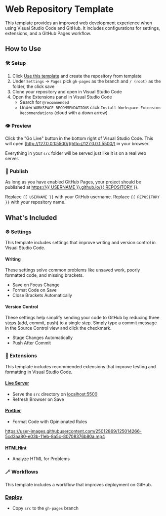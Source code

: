 # Web Repository Template

This template provides an improved web development experience when using Visual Studio Code and GitHub. It includes configurations for settings, extensions, and a GitHub Pages workflow.

## How to Use

### 🛠 Setup

1. Click [Use this template](https://github.com/ansipes/mejo-web-template) and create the repository from template
2. Under `Settings` -> `Pages` pick `gh-pages` as the branch and `/ (root)` as the folder, the click save
3. Clone your repository and open in Visual Studio Code
4. Open the Extensions panel in Visual Studio Code
   - Search for `@recommended`
   - Under `WORKSPACE RECOMMENDATIONS` click `Install Workspace Extension Recommendations` (cloud with a down arrow)

### 👁 Preview

Click the "Go Live" button in the bottom right of Visual Studio Code. This will open [http://127.0.0.1:5500/](http://127.0.0.1:5500/) in your browser.

Everything in your `src` folder will be served just like it is on a real web server.

### 🚀 Publish

As long as you have enabled GitHub Pages, your project should be published at [https://{{ USERNAME }}.github.io/{{ REPOSITORY }}](#).

Replace `{{ USERNAME }}` with your GitHub username. Replace `{{ REPOSITORY }}` with your repository name.

## What's Included

### ⚙️ Settings

This template includes settings that improve writing and version control in Visual Studio Code.

#### Writing

These settings solve common problems like unsaved work, poorly formatted code, and missing brackets.

- Save on Focus Change
- Format Code on Save
- Close Brackets Automatically

#### Version Control

These settings help simplify sending your code to GitHub by reducing three steps (add, commit, push) to a single step. Simply type a commit message in the Source Control view and click the checkmark.

- Stage Changes Automatically
- Push After Commit

### 🔌 Extensions

This template includes recommended extensions that improve testing and formatting in Visual Studio Code.

#### [Live Server](https://marketplace.visualstudio.com/items?itemName=ritwickdey.LiveServer)

- Serve the `src` directory on [localhost:5500](localhost:5500)
- Refresh Browser on Save

#### [Prettier](https://marketplace.visualstudio.com/items?itemName=esbenp.prettier-vscode)

- Format Code with Opinionated Rules

https://user-images.githubusercontent.com/25012869/125014266-5cd3aa80-e03b-11eb-8a5c-80708376b80a.mp4

#### [HTMLHint](https://marketplace.visualstudio.com/items?itemName=mkaufman.HTMLHint)

- Analyze HTML for Problems

### 🪄 Workflows

This template includes a workflow that improves deployment on GitHub.

### [Deploy](../workflows/main.yml)

- Copy `src` to the `gh-pages` branch
